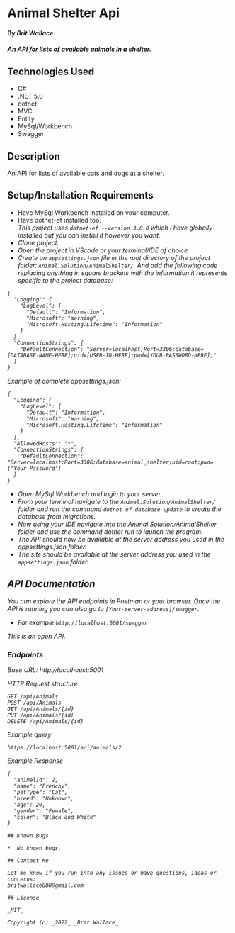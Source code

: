 # Animal Shelter Api

#### By _**Brit Wallace**_

#### _An API for lists of available animals in a shelter._

## Technologies Used

* C#
* .NET 5.0
* dotnet
* MVC
* Entity
* MySql/Workbench
* Swagger

## Description

An API for lists of available cats and dogs at a shelter.

## Setup/Installation Requirements

* Have MySql Workbench installed on your computer.
* Have dotnet-ef installed too.<br>
<em>This project uses <code>dotnet-ef --version 3.0.0</code> which I have globally installed but you can install it however you want. 
* Clone project.
* Open the project in VScode or your terminal/IDE of choice.
* Create an <code>appsettings.json</code> file in the root directory of the project folder: <code>Animal.Solution/AnimalShelter/</code>. And add the following code replacing anything in square brackets with the information it represents specific to the project database:
```
{
  "Logging": {
    "LogLevel": {
      "Default": "Information",
      "Microsoft": "Warning",
      "Microsoft.Hosting.Lifetime": "Information"
    }
  },
  "ConnectionStrings": {
    "DefaultConnection": "Server=localhost;Port=3306;database=[DATABASE-NAME-HERE];uid=[USER-ID-HERE];pwd=[YOUR-PASSWORD-HERE];"
  }
}

```

Example of complete appsettings.json:
```
{
  "Logging": {
    "LogLevel": {
      "Default": "Information",
      "Microsoft": "Warning",
      "Microsoft.Hosting.Lifetime": "Information"
    }
  },
  "AllowedHosts": "*",
  "ConnectionStrings": {
    "DefaultConnection": "Server=localhost;Port=3306;database=animal_shelter;uid=root;pwd=["Your Password"]
  }
}

```

* Open MySql Workbench and login to your server.
* From your terminal navigate to the <code>Animal.Solution/AnimalShelter/</code> folder and run the command <code>dotnet ef database update</code> to create the database from migrations.
* Now using your IDE navigate into the Animal.Solution/AnimalShelter folder and use the command dotnet run to launch the program.
* The API should now be available at the server address you used in the appsettings.json folder.
* The site should be available at the server address you used in the <code>appsettings.json</code> folder.

## API Documentation
You can explore the API endpoints in Postman or your browser. Once the API is running you can also go to <code>[Your-server-address]/swagger</code>.  
* For example <code>http://localhost:5001/swagger</code>

This is an open API. 

### Endpoints
Base URL: http://localhoust:5001

HTTP Request structure
```
GET /api/Animals
POST /api/Animals
GET /api/Animals/{id}
PUT /api/Animals/{id}
DELETE /api/Animals/{id}
```

Example query
```
https://localhost:5001/api/animals/2
```

Example Response
```
{
  "animalId": 2,
  "name": "Frenchy",
  "petType": "Cat",
  "breed": "Unknown",
  "age": 20,
  "gender": "Female",
  "color": "Black and White"
}
```


```
## Known Bugs

* _No known bugs._

## Contact Me

Let me know if you run into any issues or have questions, ideas or concerns:  
britwallace888@gmail.com

## License

_MIT_

Copyright (c) _2022_ _Brit Wallace_